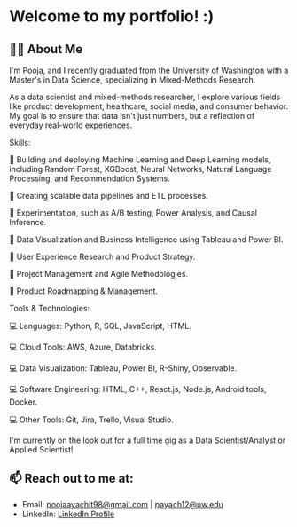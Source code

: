 # Welcome to my portfolio! :)


## 👨‍💻 About Me
I'm Pooja, and I recently graduated from the University of Washington with a Master's in Data Science, specializing in Mixed-Methods Research. 

As a data scientist and mixed-methods researcher, I explore various fields like product development, healthcare, social media, and consumer behavior. My goal is to ensure that data isn't just numbers, but a reflection of everyday real-world experiences. 

Skills:

📌 Building and deploying Machine Learning and Deep Learning models, including Random Forest, XGBoost, Neural Networks, Natural Language Processing, and Recommendation Systems.

📌 Creating scalable data pipelines and ETL processes.

📌 Experimentation, such as A/B testing, Power Analysis, and Causal Inference.

📌 Data Visualization and Business Intelligence using Tableau and Power BI.

📌 User Experience Research and Product Strategy.

📌 Project Management and Agile Methodologies.

📌 Product Roadmapping & Management.


Tools & Technologies:

💻 Languages: Python, R, SQL, JavaScript, HTML.

💻 Cloud Tools: AWS, Azure, Databricks.

💻 Data Visualization: Tableau, Power BI, R-Shiny, Observable.

💻 Software Engineering: HTML, C++, React.js, Node.js, Android tools, Docker.

💻 Other Tools: Git, Jira, Trello, Visual Studio.








I'm currently on the look out for a full time gig as a Data Scientist/Analyst or Applied Scientist! 
## 📫 Reach out to me at:
- Email: poojaayachit98@gmail.com | payach12@uw.edu
- LinkedIn: [LinkedIn Profile](https://www.linkedin.com/in/pooja-ayachit/)



